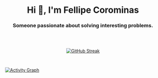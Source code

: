 
<h1 align="center">Hi 👋, I'm Fellipe Corominas</h1>
<h3 align="center" class='mb'>Someone passionate about solving interesting problems.</h3>

</br>
</br>

<div align="center">

[![GitHub Streak](https://github-readme-streak-stats.herokuapp.com?user=lefelps&theme=dark)](https://git.io/streak-stats)

</div>

</br>

[![Activity Graph](https://activity-graph.herokuapp.com/graph?username=lefelps&bg_color=151515&color=fff&line=fb8c00&point=fff&area=true&area_color=fb8c00&radius=5&custom_title=Commit+Activity)](https://github.com/ashutosh00710/github-readme-activity-graph)
